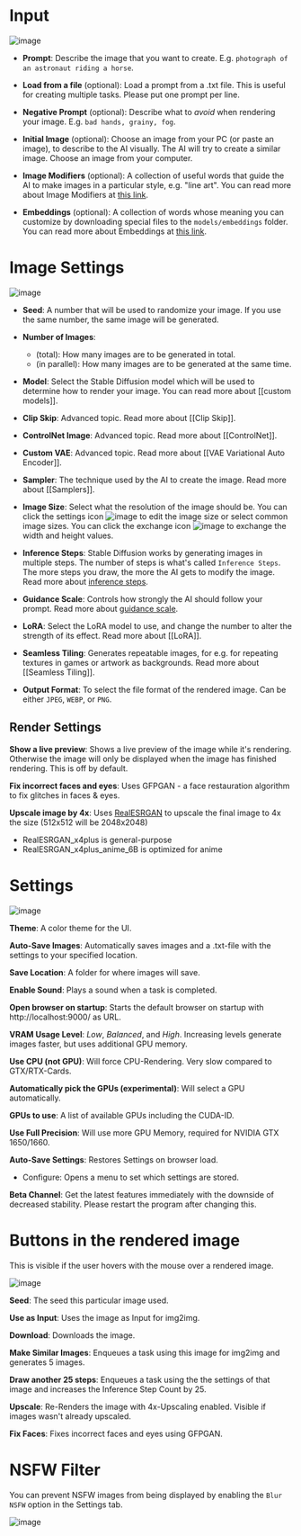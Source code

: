# Input

![image](https://github.com/easydiffusion/easydiffusion/assets/844287/ad9e8d5f-44f4-44ed-8da9-5b45c3e44ea1)

* **Prompt**: Describe the image that you want to create. E.g. `photograph of an astronaut riding a horse`.

* **Load from a file** (optional): Load a prompt from a .txt file. This is useful for creating multiple tasks. Please put one prompt per line.

* **Negative Prompt** (optional): Describe what to *avoid* when rendering your image. E.g. `bad hands, grainy, fog`.

* **Initial Image** (optional): Choose an image from your PC (or paste an image), to describe to the AI visually. The AI will try to create a similar image. Choose an image from your computer.

* **Image Modifiers** (optional): A collection of useful words that guide the AI to make images in a particular style, e.g. "line art". You can read more about Image Modifiers at [this link](https://github.com/easydiffusion/easydiffusion/wiki/Image-Modifiers).

* **Embeddings** (optional): A collection of words whose meaning you can customize by downloading special files to the `models/embeddings` folder. You can read more about Embeddings at [this link](https://github.com/easydiffusion/easydiffusion/wiki/Embeddings).

# Image Settings

![image](https://github.com/easydiffusion/easydiffusion/assets/844287/3dfe1cf6-2d50-4b68-b1cd-7549da691160)

* **Seed**: A number that will be used to randomize your image. If you use the same number, the same image will be generated.

* **Number of Images**: 
  * (total): How many images are to be generated in total.
  * (in parallel): How many images are to be generated at the same time.

* **Model**: Select the Stable Diffusion model which will be used to determine how to render your image. You can read more about [[custom models]].

* **Clip Skip**: Advanced topic. Read more about [[Clip Skip]].

* **ControlNet Image**: Advanced topic. Read more about [[ControlNet]].

* **Custom VAE**: Advanced topic. Read more about [[VAE Variational Auto Encoder]].

* **Sampler**: The technique used by the AI to create the image. Read more about [[Samplers]].

* **Image Size**: Select what the resolution of the image should be. You can click the settings icon ![image](https://github.com/easydiffusion/easydiffusion/assets/844287/6897a367-0754-4e7c-b8d1-026ad01df9b6) to edit the image size or select common image sizes. You can click the exchange icon ![image](https://github.com/easydiffusion/easydiffusion/assets/844287/683b1799-5ad7-4fed-a8d4-7d5af82d4f84) to exchange the width and height values.

* **Inference Steps**: Stable Diffusion works by generating images in multiple steps. The number of steps is what's called `Inference Steps`. The more steps you draw, the more the AI gets to modify the image. Read more about [inference steps](https://getimg.ai/guides/interactive-guide-to-stable-diffusion-steps-parameter).

* **Guidance Scale**: Controls how strongly the AI should follow your prompt. Read more about [guidance scale](https://getimg.ai/guides/interactive-guide-to-stable-diffusion-guidance-scale-parameter).

* **LoRA**: Select the LoRA model to use, and change the number to alter the strength of its effect. Read more about [[LoRA]].

* **Seamless Tiling**: Generates repeatable images, for e.g. for repeating textures in games or artwork as backgrounds. Read more about [[Seamless Tiling]].

* **Output Format**: To select the file format of the rendered image. Can be either `JPEG`, `WEBP`, or `PNG`.

## Render Settings

**Show a live preview**: Shows a live preview of the image while it's rendering. Otherwise the image will only be displayed when the image has finished rendering. This is off by default.

**Fix incorrect faces and eyes**: Uses GFPGAN - a face restauration algorithm to fix glitches in faces & eyes.

**Upscale image by 4x**: Uses [RealESRGAN](https://github.com/xinntao/Real-ESRGAN) to upscale the final image to 4x the size (512x512 will be 2048x2048)
  * RealESRGAN_x4plus is general-purpose
  * RealESRGAN_x4plus_anime_6B is optimized for anime

# Settings

![image](https://user-images.githubusercontent.com/844287/227230807-58edc7a0-5744-48c6-a6bb-3b06b21e8c8e.png)

**Theme**: A color theme for the UI.

**Auto-Save Images**: Automatically saves images and a .txt-file with the settings to your specified location.

**Save Location**: A folder for where images will save.

**Enable Sound**: Plays a sound when a task is completed.

**Open browser on startup**: Starts the default browser on startup with http://localhost:9000/ as URL.

**VRAM Usage Level**: *Low*, *Balanced*, and *High*. Increasing levels generate images faster, but uses additional GPU memory.

**Use CPU (not GPU)**: Will force CPU-Rendering. Very slow compared to GTX/RTX-Cards.

**Automatically pick the GPUs (experimental)**: Will select a GPU automatically.

**GPUs to use**: A list of available GPUs including the CUDA-ID.

**Use Full Precision**: Will use more GPU Memory, required for NVIDIA GTX 1650/1660.

**Auto-Save Settings**: Restores Settings on browser load.
  * Configure: Opens a menu to set which settings are stored.

**Beta Channel**: Get the latest features immediately with the downside of decreased stability. Please restart the program after changing this.

# Buttons in the rendered image 
This is visible if the user hovers with the mouse over a rendered image.

![image](https://user-images.githubusercontent.com/2499585/200590572-b2ef2d74-1a5d-4394-8899-47c8578bedf1.png)

**Seed**: The seed this particular image used.

**Use as Input**: Uses the image as Input for img2img.

**Download**: Downloads the image.

**Make Similar Images**: Enqueues a task using this image for img2img and generates 5 images.

**Draw another 25 steps**: Enqueues a task using the the settings of that image and increases the Inference Step Count by 25.

**Upscale**: Re-Renders the image with 4x-Upscaling enabled. Visible if images wasn't already upscaled.

**Fix Faces**: Fixes incorrect faces and eyes using GFPGAN.

# NSFW Filter
You can prevent NSFW images from being displayed by enabling the `Blur NSFW` option in the Settings tab.

![image](https://user-images.githubusercontent.com/844287/236732669-4996a782-04c1-4d57-b2c2-e49e43c563dd.png)
